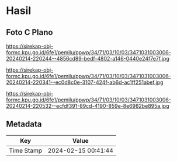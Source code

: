 # Hasil

## Foto C Plano

https://sirekap-obj-formc.kpu.go.id/6fe1/pemilu/ppwp/34/71/03/10/03/3471031003006-20240214-220244--4856cd89-bedf-4802-a146-0440e24f7e7f.jpg

https://sirekap-obj-formc.kpu.go.id/6fe1/pemilu/ppwp/34/71/03/10/03/3471031003006-20240214-220341--ec0d8c0e-3107-424f-ab6d-ac1ff251abef.jpg

https://sirekap-obj-formc.kpu.go.id/6fe1/pemilu/ppwp/34/71/03/10/03/3471031003006-20240214-220532--ecfdf391-89cd-4190-859e-8e6982be895a.jpg


## Metadata

| Key        | Value               |
| ---------- | ------------------- |
| Time Stamp | 2024-02-15 00:41:44 |



